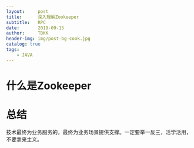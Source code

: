 ```yaml
---
layout:     post
title:      深入理解Zookeeper
subtitle:   RPC
date:       2019-09-15
author:     TBKK
header-img: img/post-bg-cook.jpg
catalog: true
tags:
    - JAVA
---
```



# 什么是Zookeeper  
# 总结
技术最终为业务服务的，最终为业务场景提供支撑。一定要举一反三，活学活用，不要拿来主义。
 

